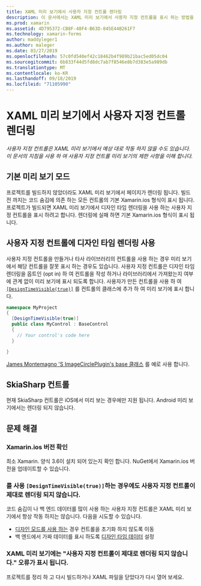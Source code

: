```yaml
---
title: XAML 미리 보기에서 사용자 지정 컨트롤 렌더링
description: 이 문서에서는 XAML 미리 보기에서 사용자 지정 컨트롤을 표시 하는 방법을 설명 합니다.
ms.prod: xamarin
ms.assetid: 4D795372-CB8F-48F4-B63D-845E44B261F7
ms.technology: xamarin-forms
author: maddyleger1
ms.author: maleger
ms.date: 03/27/2019
ms.openlocfilehash: 57c0fd540ef42c18462b4f989b21bac5ed05dc04
ms.sourcegitcommit: 6b833f44d5fd8dc7ab7f8546e8b7d383e5a989db
ms.translationtype: MT
ms.contentlocale: ko-KR
ms.lasthandoff: 09/18/2019
ms.locfileid: "71105990"
---
```

# <a name="render-custom-controls-in-the-xaml-previewer"></a>XAML 미리 보기에서 사용자 지정 컨트롤 렌더링

_사용자 지정 컨트롤은 XAML 미리 보기에서 예상 대로 작동 하지 않을 수도 있습니다. 이 문서의 지침을 사용 하 여 사용자 지정 컨트롤 미리 보기의 제한 사항을 이해 합니다._

## <a name="basic-preview-mode"></a>기본 미리 보기 모드

프로젝트를 빌드하지 않았더라도 XAML 미리 보기에서 페이지가 렌더링 됩니다. 빌드 전 까지는 코드 숨김에 의존 하는 모든 컨트롤의 기본 Xamarin.ios 형식이 표시 됩니다. 프로젝트가 빌드되면 XAML 미리 보기에서 디자인 타임 렌더링을 사용 하는 사용자 지정 컨트롤을 표시 하려고 합니다. 렌더링에 실패 하면 기본 Xamarin.ios 형식이 표시 됩니다.

## <a name="enable-design-time-rendering-for-custom-controls"></a>사용자 지정 컨트롤에 디자인 타임 렌더링 사용

사용자 지정 컨트롤을 만들거나 타사 라이브러리의 컨트롤을 사용 하는 경우 미리 보기에서 해당 컨트롤을 잘못 표시 하는 경우도 있습니다. 사용자 지정 컨트롤은 디자인 타임 렌더링을 옵트인 (opt in) 하 여 컨트롤을 작성 하거나 라이브러리에서 가져왔는지 여부에 관계 없이 미리 보기에 표시 되도록 합니다. 사용자가 만든 컨트롤을 사용 하 여 [`[DesignTimeVisible(true)]`](xref:System.ComponentModel.DesignTimeVisibleAttribute) 를 컨트롤의 클래스에 추가 하 여 미리 보기에 표시 합니다.

```csharp
namespace MyProject
{
  [DesignTimeVisible(true)]
  public class MyControl : BaseControl
  {
    // Your control's code here
  }

}
```

[James Montemagno 'S ImageCirclePlugin's base 클래스](https://github.com/jamesmontemagno/ImageCirclePlugin/blob/master/src/ImageCircle/CircleImage.shared.cs) 를 예로 사용 합니다.

## <a name="skiasharp-controls"></a>SkiaSharp 컨트롤

현재 SkiaSharp 컨트롤은 iOS에서 미리 보는 경우에만 지원 됩니다. Android 미리 보기에서는 렌더링 되지 않습니다.

## <a name="troubleshooting"></a>문제 해결

### <a name="check-your-xamarinforms-version"></a>Xamarin.ios 버전 확인
최소 Xamarin. 양식 3.6이 설치 되어 있는지 확인 합니다. NuGet에서 Xamarin.ios 버전을 업데이트할 수 있습니다.

### <a name="even-with-designtimevisibletrue-my-custom-control-isnt-rendering-properly"></a>를 사용 `[DesignTimeVisible(true)]`하는 경우에도 사용자 지정 컨트롤이 제대로 렌더링 되지 않습니다.
코드 숨김이 나 백 엔드 데이터를 많이 사용 하는 사용자 지정 컨트롤은 XAML 미리 보기에서 항상 작동 하지는 않습니다. 다음을 시도할 수 있습니다.

* [디자인 모드를 사용 하는](index.md#detect-design-mode) 경우 컨트롤을 초기화 하지 않도록 이동
* 백 엔드에서 가짜 데이터를 표시 하도록 [디자인 타임 데이터](design-time-data.md) 설정

### <a name="the-xaml-previewer-shows-the-error-custom-controls-arent-rendering-properly"></a>XAML 미리 보기에는 "사용자 지정 컨트롤이 제대로 렌더링 되지 않습니다." 오류가 표시 됩니다.
프로젝트를 정리 하 고 다시 빌드하거나 XAML 파일을 닫았다가 다시 열어 보세요.
